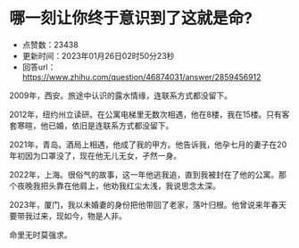 # 哪一刻让你终于意识到了这就是命?
- 点赞数：23438
- 更新时间：2023年01月26日02时50分23秒
- 回答url：https://www.zhihu.com/question/46874031/answer/2859456912
<body>
 <p data-pid="KxOQoIOL">2009年，西安。旅途中认识的露水情缘，连联系方式都没留下。</p>
 <p data-pid="XrUdjSvg">2012年，纽约州立读研。在公寓电梯里无数次相遇，他在8楼，我在15楼。只有客套寒暄，他已婚，依旧是连联系方式都没留下。</p>
 <p data-pid="ZkU-KQHB">2021年，青岛。酒局上相遇，他成了我的甲方。他告诉我，他孕七月的妻子在20年初因为口罩没了，现在他无儿无女，孑然一身。</p>
 <p data-pid="_Iu6BUIB">2022年，上海。很俗气的故事，这一年他逃我追，直到我被封在了他的公寓。那个夜晚我把头靠在他肩上，他劝我红尘太浅，我说思念太深。</p>
 <p data-pid="w9EqWYcT">2023年，厦门，我以未婚妻的身份把他带回了老家，落叶归根。他曾说来年春天要带我过来，现如今，物是人非。</p>
 <p data-pid="b6qyOzpe">命里无时莫强求。</p>
</body>